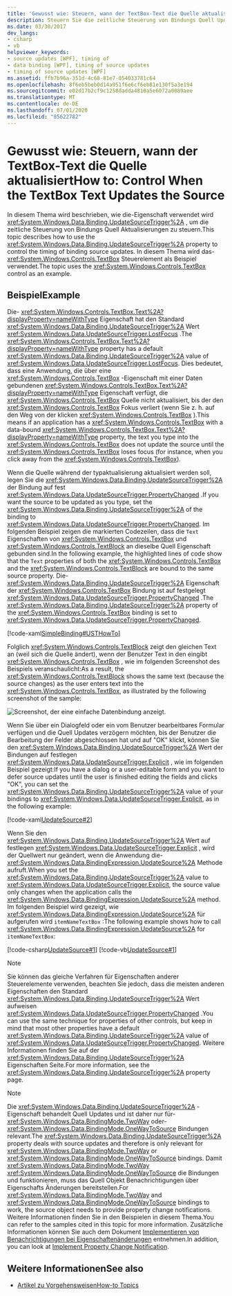 ```yaml
---
title: 'Gewusst wie: Steuern, wann der TextBox-Text die Quelle aktualisiert'
description: Steuern Sie die zeitliche Steuerung von Bindungs Quell Updates mithilfe der updatesourcetriggereigenschaft in Windows Presentation Foundation (WPF).
ms.date: 03/30/2017
dev_langs:
- csharp
- vb
helpviewer_keywords:
- source updates [WPF], timing of
- data binding [WPF], timing of source updates
- timing of source updates [WPF]
ms.assetid: ffb7b96a-351d-4c68-81e7-054033781c64
ms.openlocfilehash: 8f6eb5beb0d14a951f6e6cf6eb81e130f5a3e194
ms.sourcegitcommit: e02d17b2cf9c1258dadda4810a5e6072a0089aee
ms.translationtype: MT
ms.contentlocale: de-DE
ms.lasthandoff: 07/01/2020
ms.locfileid: "85622782"
---
```

# <a name="how-to-control-when-the-textbox-text-updates-the-source"></a><span data-ttu-id="537d6-103">Gewusst wie: Steuern, wann der TextBox-Text die Quelle aktualisiert</span><span class="sxs-lookup"><span data-stu-id="537d6-103">How to: Control When the TextBox Text Updates the Source</span></span>
<span data-ttu-id="537d6-104">In diesem Thema wird beschrieben, wie die-Eigenschaft verwendet wird <xref:System.Windows.Data.Binding.UpdateSourceTrigger%2A> , um die zeitliche Steuerung von Bindungs Quell Aktualisierungen zu steuern.</span><span class="sxs-lookup"><span data-stu-id="537d6-104">This topic describes how to use the <xref:System.Windows.Data.Binding.UpdateSourceTrigger%2A> property to control the timing of binding source updates.</span></span> <span data-ttu-id="537d6-105">In diesem Thema wird das- <xref:System.Windows.Controls.TextBox> Steuerelement als Beispiel verwendet.</span><span class="sxs-lookup"><span data-stu-id="537d6-105">The topic uses the <xref:System.Windows.Controls.TextBox> control as an example.</span></span>

## <a name="example"></a><span data-ttu-id="537d6-106">Beispiel</span><span class="sxs-lookup"><span data-stu-id="537d6-106">Example</span></span>
 <span data-ttu-id="537d6-107">Die- <xref:System.Windows.Controls.TextBox.Text%2A?displayProperty=nameWithType> Eigenschaft hat den Standard <xref:System.Windows.Data.Binding.UpdateSourceTrigger%2A> Wert <xref:System.Windows.Data.UpdateSourceTrigger.LostFocus> .</span><span class="sxs-lookup"><span data-stu-id="537d6-107">The <xref:System.Windows.Controls.TextBox.Text%2A?displayProperty=nameWithType> property has a default <xref:System.Windows.Data.Binding.UpdateSourceTrigger%2A> value of <xref:System.Windows.Data.UpdateSourceTrigger.LostFocus>.</span></span> <span data-ttu-id="537d6-108">Dies bedeutet, dass eine Anwendung, die über eine <xref:System.Windows.Controls.TextBox> -Eigenschaft mit einer Daten gebundenen <xref:System.Windows.Controls.TextBox.Text%2A?displayProperty=nameWithType> Eigenschaft verfügt, die <xref:System.Windows.Controls.TextBox> Quelle nicht aktualisiert, bis der den <xref:System.Windows.Controls.TextBox> Fokus verliert (wenn Sie z. h. auf den Weg von der klicken <xref:System.Windows.Controls.TextBox> ).</span><span class="sxs-lookup"><span data-stu-id="537d6-108">This means if an application has a <xref:System.Windows.Controls.TextBox> with a data-bound <xref:System.Windows.Controls.TextBox.Text%2A?displayProperty=nameWithType> property, the text you type into the <xref:System.Windows.Controls.TextBox> does not update the source until the <xref:System.Windows.Controls.TextBox> loses focus (for instance, when you click away from the <xref:System.Windows.Controls.TextBox>).</span></span>

 <span data-ttu-id="537d6-109">Wenn die Quelle während der typaktualisierung aktualisiert werden soll, legen Sie die <xref:System.Windows.Data.Binding.UpdateSourceTrigger%2A> der Bindung auf fest <xref:System.Windows.Data.UpdateSourceTrigger.PropertyChanged> .</span><span class="sxs-lookup"><span data-stu-id="537d6-109">If you want the source to be updated as you type, set the <xref:System.Windows.Data.Binding.UpdateSourceTrigger%2A> of the binding to <xref:System.Windows.Data.UpdateSourceTrigger.PropertyChanged>.</span></span> <span data-ttu-id="537d6-110">Im folgenden Beispiel zeigen die markierten Codezeilen, dass die `Text` Eigenschaften von <xref:System.Windows.Controls.TextBox> und <xref:System.Windows.Controls.TextBlock> an dieselbe Quell Eigenschaft gebunden sind.</span><span class="sxs-lookup"><span data-stu-id="537d6-110">In the following example, the highlighted lines of code show that the `Text` properties of both the <xref:System.Windows.Controls.TextBox> and the <xref:System.Windows.Controls.TextBlock> are bound to the same source property.</span></span> <span data-ttu-id="537d6-111">Die- <xref:System.Windows.Data.Binding.UpdateSourceTrigger%2A> Eigenschaft der <xref:System.Windows.Controls.TextBox> Bindung ist auf festgelegt <xref:System.Windows.Data.UpdateSourceTrigger.PropertyChanged> .</span><span class="sxs-lookup"><span data-stu-id="537d6-111">The <xref:System.Windows.Data.Binding.UpdateSourceTrigger%2A> property of the <xref:System.Windows.Controls.TextBox> binding is set to <xref:System.Windows.Data.UpdateSourceTrigger.PropertyChanged>.</span></span>

 [!code-xaml[SimpleBinding#USTHowTo](~/samples/snippets/visualbasic/VS_Snippets_Wpf/SimpleBinding/VisualBasic/Page1.xaml?highlight=33-39,41-42)]

 <span data-ttu-id="537d6-112">Folglich <xref:System.Windows.Controls.TextBlock> zeigt den gleichen Text an (weil sich die Quelle ändert), wenn der Benutzer Text in den eingibt <xref:System.Windows.Controls.TextBox> , wie im folgenden Screenshot des Beispiels veranschaulicht:</span><span class="sxs-lookup"><span data-stu-id="537d6-112">As a result, the <xref:System.Windows.Controls.TextBlock> shows the same text (because the source changes) as the user enters text into the <xref:System.Windows.Controls.TextBox>, as illustrated by the following screenshot of the sample:</span></span>

 ![Screenshot, der eine einfache Datenbindung anzeigt.](./media/how-to-control-when-the-textbox-text-updates-the-source/data-binding-simple-binding-sample.png)

 <span data-ttu-id="537d6-114">Wenn Sie über ein Dialogfeld oder ein vom Benutzer bearbeitbares Formular verfügen und die Quell Updates verzögern möchten, bis der Benutzer die Bearbeitung der Felder abgeschlossen hat und auf "OK" klickt, können Sie den <xref:System.Windows.Data.Binding.UpdateSourceTrigger%2A> Wert der Bindungen auf festlegen <xref:System.Windows.Data.UpdateSourceTrigger.Explicit> , wie im folgenden Beispiel gezeigt:</span><span class="sxs-lookup"><span data-stu-id="537d6-114">If you have a dialog or a user-editable form and you want to defer source updates until the user is finished editing the fields and clicks "OK", you can set the <xref:System.Windows.Data.Binding.UpdateSourceTrigger%2A> value of your bindings to <xref:System.Windows.Data.UpdateSourceTrigger.Explicit>, as in the following example:</span></span>

 [!code-xaml[UpdateSource#2](~/samples/snippets/csharp/VS_Snippets_Wpf/UpdateSource/CSharp/Window1.xaml#2)]

 <span data-ttu-id="537d6-115">Wenn Sie den <xref:System.Windows.Data.Binding.UpdateSourceTrigger%2A> Wert auf festlegen <xref:System.Windows.Data.UpdateSourceTrigger.Explicit> , wird der Quellwert nur geändert, wenn die Anwendung die- <xref:System.Windows.Data.BindingExpression.UpdateSource%2A> Methode aufruft.</span><span class="sxs-lookup"><span data-stu-id="537d6-115">When you set the <xref:System.Windows.Data.Binding.UpdateSourceTrigger%2A> value to <xref:System.Windows.Data.UpdateSourceTrigger.Explicit>, the source value only changes when the application calls the <xref:System.Windows.Data.BindingExpression.UpdateSource%2A> method.</span></span> <span data-ttu-id="537d6-116">Im folgenden Beispiel wird gezeigt, wie <xref:System.Windows.Data.BindingExpression.UpdateSource%2A> für aufgerufen wird `itemNameTextBox` :</span><span class="sxs-lookup"><span data-stu-id="537d6-116">The following example shows how to call <xref:System.Windows.Data.BindingExpression.UpdateSource%2A> for `itemNameTextBox`:</span></span>

 [!code-csharp[UpdateSource#1](~/samples/snippets/csharp/VS_Snippets_Wpf/UpdateSource/CSharp/Window1.xaml.cs#1)]
 [!code-vb[UpdateSource#1](~/samples/snippets/visualbasic/VS_Snippets_Wpf/UpdateSource/VisualBasic/Window1.xaml.vb#1)]

> [!NOTE]
> <span data-ttu-id="537d6-117">Sie können das gleiche Verfahren für Eigenschaften anderer Steuerelemente verwenden, beachten Sie jedoch, dass die meisten anderen Eigenschaften den Standard <xref:System.Windows.Data.Binding.UpdateSourceTrigger%2A> Wert aufweisen <xref:System.Windows.Data.UpdateSourceTrigger.PropertyChanged> .</span><span class="sxs-lookup"><span data-stu-id="537d6-117">You can use the same technique for properties of other controls, but keep in mind that most other properties have a default <xref:System.Windows.Data.Binding.UpdateSourceTrigger%2A> value of <xref:System.Windows.Data.UpdateSourceTrigger.PropertyChanged>.</span></span> <span data-ttu-id="537d6-118">Weitere Informationen finden Sie auf der <xref:System.Windows.Data.Binding.UpdateSourceTrigger%2A> Eigenschaften Seite.</span><span class="sxs-lookup"><span data-stu-id="537d6-118">For more information, see the <xref:System.Windows.Data.Binding.UpdateSourceTrigger%2A> property page.</span></span>

> [!NOTE]
> <span data-ttu-id="537d6-119">Die <xref:System.Windows.Data.Binding.UpdateSourceTrigger%2A> -Eigenschaft behandelt Quell Updates und ist daher nur für- <xref:System.Windows.Data.BindingMode.TwoWay> oder- <xref:System.Windows.Data.BindingMode.OneWayToSource> Bindungen relevant.</span><span class="sxs-lookup"><span data-stu-id="537d6-119">The <xref:System.Windows.Data.Binding.UpdateSourceTrigger%2A> property deals with source updates and therefore is only relevant for <xref:System.Windows.Data.BindingMode.TwoWay> or <xref:System.Windows.Data.BindingMode.OneWayToSource> bindings.</span></span> <span data-ttu-id="537d6-120">Damit <xref:System.Windows.Data.BindingMode.TwoWay> <xref:System.Windows.Data.BindingMode.OneWayToSource> die Bindungen und funktionieren, muss das Quell Objekt Benachrichtigungen über Eigenschafts Änderungen bereitstellen.</span><span class="sxs-lookup"><span data-stu-id="537d6-120">For <xref:System.Windows.Data.BindingMode.TwoWay> and <xref:System.Windows.Data.BindingMode.OneWayToSource> bindings to work, the source object needs to provide property change notifications.</span></span> <span data-ttu-id="537d6-121">Weitere Informationen finden Sie in den Beispielen in diesem Thema.</span><span class="sxs-lookup"><span data-stu-id="537d6-121">You can refer to the samples cited in this topic for more information.</span></span> <span data-ttu-id="537d6-122">Zusätzliche Informationen können Sie auch dem Dokument [Implementieren von Benachrichtigungen bei Eigenschaftenänderungen](how-to-implement-property-change-notification.md) entnehmen.</span><span class="sxs-lookup"><span data-stu-id="537d6-122">In addition, you can look at [Implement Property Change Notification](how-to-implement-property-change-notification.md).</span></span>

## <a name="see-also"></a><span data-ttu-id="537d6-123">Weitere Informationen</span><span class="sxs-lookup"><span data-stu-id="537d6-123">See also</span></span>

- [<span data-ttu-id="537d6-124">Artikel zu Vorgehensweisen</span><span class="sxs-lookup"><span data-stu-id="537d6-124">How-to Topics</span></span>](data-binding-how-to-topics.md)
